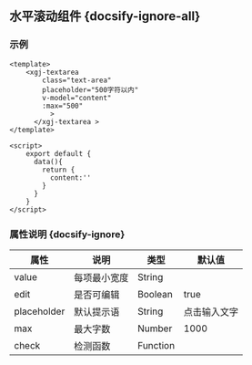 ## 水平滚动组件 {docsify-ignore-all}

### 示例

```
<template>
    <xgj-textarea 
        class="text-area" 
        placeholder="500字符以内" 
        v-model="content" 
        :max="500"
          >
      </xgj-textarea >
</template>

<script>
    export default {
      data(){
        return {
          content:''
        }
      }
    }
</script>

```

### 属性说明 {docsify-ignore}

| 属性 | 说明 | 类型 | 默认值 |
| --- | --- | --- | --- |
| value |  每项最小宽度 | String |  |
| edit |  是否可编辑 | Boolean | true |
| placeholder | 默认提示语 | String | 点击输入文字 |
| max | 最大字数 | Number | 1000 |
| check | 检测函数 | Function |  |
 

